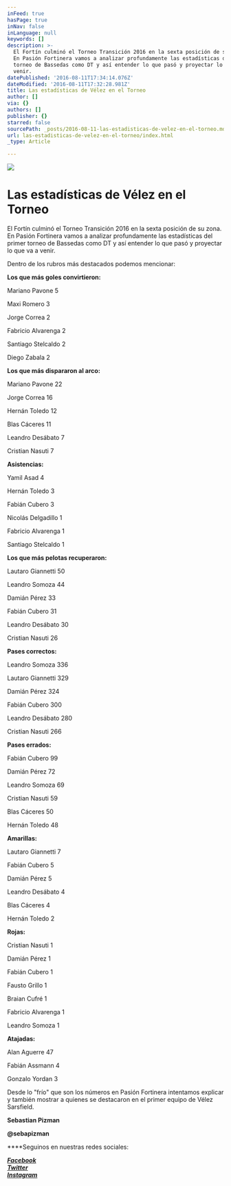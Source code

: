 ```yaml
---
inFeed: true
hasPage: true
inNav: false
inLanguage: null
keywords: []
description: >-
  El Fortín culminó el Torneo Transición 2016 en la sexta posición de su zona.
  En Pasión Fortinera vamos a analizar profundamente las estadísticas del primer
  torneo de Bassedas como DT y así entender lo que pasó y proyectar lo que va a
  venir.
datePublished: '2016-08-11T17:34:14.076Z'
dateModified: '2016-08-11T17:32:28.981Z'
title: Las estadísticas de Vélez en el Torneo
author: []
via: {}
authors: []
publisher: {}
starred: false
sourcePath: _posts/2016-08-11-las-estadisticas-de-velez-en-el-torneo.md
url: las-estadisticas-de-velez-en-el-torneo/index.html
_type: Article

---
```

![](https://the-grid-user-content.s3-us-west-2.amazonaws.com/eea97837-a200-493f-bfd1-3b5ed9723d56.jpg)

# Las estadísticas de Vélez en el Torneo

El Fortín culminó el Torneo Transición 2016 en la sexta posición de su zona. En Pasión Fortinera vamos a analizar profundamente las estadísticas del primer torneo de Bassedas como DT y así entender lo que pasó y proyectar lo que va a venir.

Dentro de los rubros más destacados podemos mencionar:

**Los que más goles convirtieron:**

Mariano Pavone 5

Maxi Romero 3

Jorge Correa 2

Fabricio Alvarenga 2

Santiago Stelcaldo 2

Diego Zabala 2

**Los que más dispararon al arco:**

Mariano Pavone 22

Jorge Correa 16

Hernán Toledo 12

Blas Cáceres 11

Leandro Desábato 7

Cristian Nasuti 7

**Asistencias:**

Yamil Asad 4

Hernán Toledo 3

Fabián Cubero 3

Nicolás Delgadillo 1

Fabricio Alvarenga 1

Santiago Stelcaldo 1

**Los que más pelotas recuperaron:**

Lautaro Giannetti 50

Leandro Somoza 44

Damián Pérez 33

Fabián Cubero 31

Leandro Desábato 30

Cristian Nasuti 26

**Pases correctos:**

Leandro Somoza 336

Lautaro Giannetti 329

Damián Pérez 324

Fabián Cubero 300

Leandro Desábato 280

Cristian Nasuti 266

**Pases errados:**

Fabián Cubero 99

Damián Pérez 72

Leandro Somoza 69

Cristian Nasuti 59

Blas Cáceres 50

Hernán Toledo 48

**Amarillas:**

Lautaro Giannetti 7

Fabián Cubero 5

Damián Pérez 5

Leandro Desábato 4

Blas Cáceres 4

Hernán Toledo 2

**Rojas:**

Cristian Nasuti 1

Damián Pérez 1

Fabián Cubero 1

Fausto Grillo 1

Braian Cufré 1

Fabricio Alvarenga 1

Leandro Somoza 1

**Atajadas:**

Alan Aguerre 47

Fabián Assmann 4

Gonzalo Yordan 3

Desde lo "frío" que son los números en Pasión Fortinera intentamos explicar y también mostrar a quienes se destacaron en el primer equipo de Vélez Sarsfield.

**Sebastian Pizman**

**@sebapizman**

****Seguinos en nuestras redes sociales:

_**[Facebook][0]**_  
_**[Twitter][1]**_  
_**[Instagram][2]**_

[0]: https://www.facebook.com/pasionfortineraoficial/
[1]: https://twitter.com/PasionFortinera
[2]: https://www.instagram.com/pasionfortinera/